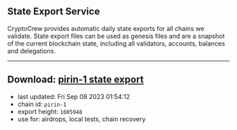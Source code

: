 ## State Export Service
CryptoCrew provides automatic daily state exports for all chains we validate. State export files can be used as genesis files and are a snapshot of the current blockchain state, including all validators, accounts, balances and delegations.

---
**Download: [pirin-1 state export](https://dl.ccvalidators.com/SERVICE/nolus/pirin-1_export_1605948.json)**
---

- last updated: Fri Sep 08 2023 01:54:12
- chain id: `pirin-1`
- export height: `1605948`
- use for: airdrops, local tests, chain recovery
